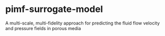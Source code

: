 # pimf-surrogate-model
A multi-scale, multi-fidelity approach for predicting the fluid flow velocity and pressure fields in porous media
